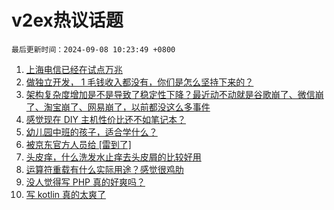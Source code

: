 # v2ex热议话题

`最后更新时间：2024-09-08 10:23:49 +0800`

1. [上海电信已经在试点万兆](https://www.v2ex.com/t/1070890)
1. [做独立开发， 1 毛钱收入都没有，你们是怎么坚持下来的？](https://www.v2ex.com/t/1070913)
1. [架构复杂度增加是不是导致了稳定性下降？最近动不动就是谷歌崩了、微信崩了、淘宝崩了、网易崩了，以前都没这么多事件](https://www.v2ex.com/t/1070899)
1. [感觉现在 DIY 主机性价比还不如笔记本？](https://www.v2ex.com/t/1070930)
1. [幼儿园中班的孩子，适合学什么？](https://www.v2ex.com/t/1071041)
1. [被京东官方人员给 [雷到了]](https://www.v2ex.com/t/1070889)
1. [头皮痒，什么洗发水止痒去头皮屑的比较好用](https://www.v2ex.com/t/1070900)
1. [运算符重载有什么实际用途？感觉很鸡肋](https://www.v2ex.com/t/1070965)
1. [没人觉得写 PHP 真的好爽吗？](https://www.v2ex.com/t/1070906)
1. [写 kotlin 真的太爽了](https://www.v2ex.com/t/1070989)

